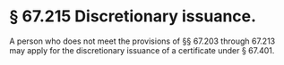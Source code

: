 # § 67.215   Discretionary issuance.

A person who does not meet the provisions of §§ 67.203 through 67.213 may apply for the discretionary issuance of a certificate under § 67.401. 




